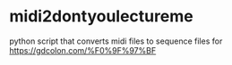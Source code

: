 # midi2dontyoulectureme
python script that converts midi files to sequence files for https://gdcolon.com/%F0%9F%97%BF
